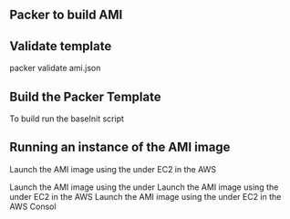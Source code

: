 ## Packer to build AMI

## Validate template
packer validate ami.json

## Build the Packer Template
To build run the baseInit script


## Running an instance of the AMI image
Launch the AMI image using the under EC2 in the AWS

Launch the AMI image using the under 
Launch the AMI image using the under EC2 in the AWS
Launch the AMI image using the under EC2 in the AWS Consol
